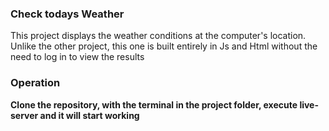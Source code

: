 <h3> Check todays Weather </h3>


<p>This project displays the weather conditions at the computer's location. Unlike the other project, this one is built entirely in Js and Html without the need to log in to view the results </p>

<h3>Operation </h3>

**Clone the repository, with the terminal in the project folder, execute live-server and it will start working**

